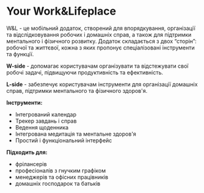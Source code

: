 # Your Work&Lifeplace

W&L - це мобільний додаток, створений для впорядкування, організації та відслідковування робочих і домашніх справ, а також для підтримки ментального і фізичного розвитку. Додаток складається з двох “сторін”: робочої та життєвої, кожна з яких пропонує спеціалізовані інструменти та функції.

**W-side** - допомагає користувачам організувати та відстежувати свої робочі задачі, підвищуючи продуктивність та ефективність.

**L-side** - забезпечує користувачам інструменти для організації домашніх справ, підтримки ментального та фізичного здоров'я.

**Інструменти:**
- Інтегрований календар
- Трекер завдань і справ
- Ведення щоденника
- Інтегрована медитація та ментальне здоров'я
- Простий і функціональний інтерфейс

**Підходить для:**
- фрілансерів
- професіоналів з гнучким графіком
- менеджерів та офісних працівників
- домашніх господарок та батьків